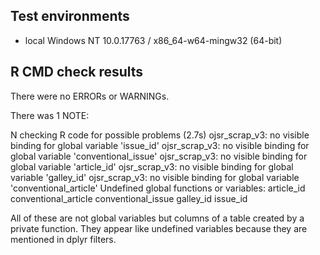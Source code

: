 ## Test environments
* local Windows NT 10.0.17763 / x86_64-w64-mingw32 (64-bit)

## R CMD check results
There were no ERRORs or WARNINGs. 

There was 1 NOTE:

N  checking R code for possible problems (2.7s)
   ojsr_scrap_v3: no visible binding for global variable 'issue_id'
   ojsr_scrap_v3: no visible binding for global variable 'conventional_issue'
   ojsr_scrap_v3: no visible binding for global variable 'article_id'
   ojsr_scrap_v3: no visible binding for global variable 'galley_id'
   ojsr_scrap_v3: no visible binding for global variable 'conventional_article'
   Undefined global functions or variables:
     article_id conventional_article conventional_issue galley_id issue_id

All of these are not global variables but columns of a table created by a private function. They appear like undefined variables because they are mentioned in dplyr filters.
